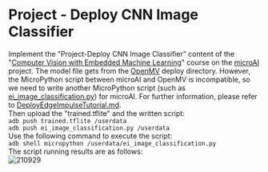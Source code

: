 # Project - Deploy CNN Image Classifier  
Implement the "Project-Deploy CNN Image Classifier" content of the "[Computer Vision with Embedded Machine Learning](https://www.coursera.org/learn/computer-vision-with-embedded-machine-learning)" course on the [microAI](https://github.com/on-device-ai/microAI) project. The model file gets from the [OpenMV](https://github.com/on-device-ai/computer-vision-with-embedded-machine-learning/tree/master/2.5.1%20-%20Project%20-%20Live%20CNN%20Inference/OpenMV) deploy directory. However, the MicroPython script between microAI and OpenMV is incompatible, so we need to write another MicroPython script (such as [ei_image_classification.py](https://github.com/on-device-ai/computer-vision-with-embedded-machine-learning/blob/master/2.5.1%20-%20Project%20-%20Live%20CNN%20Inference/microAI/ei_image_classification.py)) for microAI. For further information, please refer to [DeployEdgeImpulseTutorial.md](https://github.com/on-device-ai/microAI/blob/main/DeployEdgeImpulseTutorial.md).   
Then upload the "trained.tflite" and the written script:  
`adb push trained.tflite /userdata`  
`adb push ei_image_classification.py /userdata`  
Use the following command to execute the script:  
`adb shell micropython /userdata/ei_image_classification.py`  
The script running results are as follows:  
![210929](https://user-images.githubusercontent.com/44540872/135217478-59cb082d-2fa7-437d-b75f-a9babe94e51f.gif)  
